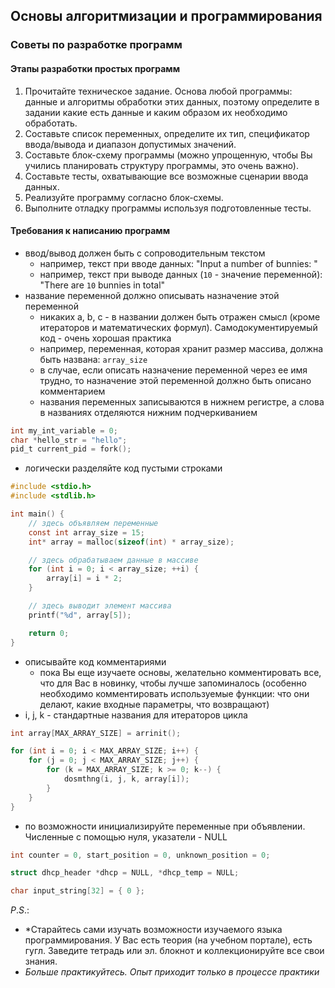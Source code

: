 ## Основы алгоритмизации и программирования

### Советы по разработке программ

#### Этапы разработки простых программ
1. Прочитайте техническое задание. Основа любой программы: данные и алгоритмы обработки этих данных, поэтому определите в задании какие есть данные и каким образом их необходимо обработать.
2. Составьте список переменных, определите их тип, спецификатор ввода/вывода и диапазон допустимых значений.
3. Составьте блок-схему программы (можно упрощенную, чтобы Вы учились планировать структуру программы, это очень важно).
4. Составьте тесты, охватывающие все возможные сценарии ввода данных.
5. Реализуйте программу согласно блок-схемы.
6. Выполните отладку программы используя подготовленные тесты.

#### Требования к написанию программ
- ввод/вывод должен быть с сопроводительным текстом
	- например, текст при вводе данных: "Input a number of bunnies: "
	- например, текст при выводе данных (`10` - значение переменной): "There are `10` bunnies in total"
- название переменной должно описывать назначение этой переменной
	- никаких a, b, c - в названии должен быть отражен смысл (кроме итераторов и математических формул). Самодокументируемый код - очень хорошая практика
	- например, переменная, которая хранит размер массива, должна быть названа: `array_size`
	- в случае, если описать назначение переменной через ее имя трудно, то назначение этой переменной должно быть описано комментарием
	- названия переменных записываются в нижнем регистре, а слова в названиях отделяются нижним подчеркиванием
	
```C
int my_int_variable = 0;
char *hello_str = "hello";
pid_t current_pid = fork();
```

- логически разделяйте код пустыми строками

```C
#include <stdio.h>
#include <stdlib.h>

int main() {
    // здесь объявляем переменные
    const int array_size = 15;
    int* array = malloc(sizeof(int) * array_size);

    // здесь обрабатываем данные в массиве
    for (int i = 0; i < array_size; ++i) {
        array[i] = i * 2;
    }

    // здесь выводит элемент массива
    printf("%d", array[5]);

    return 0;
}
```

- описывайте код комментариями
	- пока Вы еще изучаете основы, желательно комментировать все, что для Вас в новинку, чтобы лучше запоминалось (особенно необходимо комментировать используемые функции: что они делают, какие входные параметры, что возвращают)
- i, j, k - стандартные названия для итераторов цикла

```C
int array[MAX_ARRAY_SIZE] = arrinit();

for (int i = 0; i < MAX_ARRAY_SIZE; i++) {
	for (j = 0; j < MAX_ARRAY_SIZE; j++) {
		for (k = MAX_ARRAY_SIZE; k >= 0; k--) {
			dosmthng(i, j, k, array[i]);
		}
	}
}
```

- по возможности инициализируйте переменные при объявлении. Численные с помощью нуля, указатели - NULL

```C
int counter = 0, start_position = 0, unknown_position = 0;

struct dhcp_header *dhcp = NULL, *dhcp_temp = NULL;

char input_string[32] = { 0 };
```

*P*.*S*.:
- *Старайтесь сами изучать возможности изучаемого языка программирования. У Вас есть теория (на учебном портале), есть гугл. Заведите тетрадь или эл. блокнот и коллекционируйте все свои знания.
- *Больше практикуйтесь. Опыт приходит только в процессе практики*